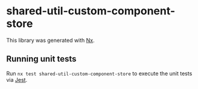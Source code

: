 # shared-util-custom-component-store

This library was generated with [Nx](https://nx.dev).

## Running unit tests

Run `nx test shared-util-custom-component-store` to execute the unit tests via [Jest](https://jestjs.io).
